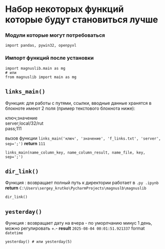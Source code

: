 # Набор некоторых функций которые будут становиться лучше

### Модули которые могут потребоваться
    import pandas, pywin32, openpyxl

### Импорт функций после установки

    import magnuslib.main as mg
    # или
    from magnuslib import main as mg

## `links_main()`
Функция: для работы с путями, ссылки, вводные данные хранятся в блокноте
имеют 2 поля (пример текстового блокнота ниже):

ключ;значение       
server;local/32/rut     
pass;111

вызов функции `links_main('ключ', 'значение', 'f_links.txt', 'server', sep=';')` **return** `111`

    
    links_main(name_column_key, name_column_result, name_file, key, sep=';')

## `dir_link()`
Функция : возвращает полный путь к директории
работает в `.py .ipynb` **return**
`C:\Users\sergey_krutko\PycharmProjects\magnuslb\magnuslib`

    dir_link()

## `yesterday()`
Функция : возвращает дату на вчера - по уморлчанию минус 1 день, можно регулировать +.-
**result** `2025-08-04 00:01:51.921337` format `datetime`

    yesterday() # или yesterday(5)


    



    
